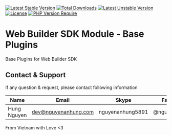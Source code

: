 [![Latest Stable Version](http://poser.pugx.org/web-builder-sdk/initialize-base-plugins/v)](https://packagist.org/packages/web-builder-sdk/initialize-base-plugins) [![Total Downloads](http://poser.pugx.org/web-builder-sdk/initialize-base-plugins/downloads)](https://packagist.org/packages/web-builder-sdk/initialize-base-plugins) [![Latest Unstable Version](http://poser.pugx.org/web-builder-sdk/initialize-base-plugins/v/unstable)](https://packagist.org/packages/web-builder-sdk/initialize-base-plugins) [![License](http://poser.pugx.org/web-builder-sdk/initialize-base-plugins/license)](https://packagist.org/packages/web-builder-sdk/initialize-base-plugins) [![PHP Version Require](http://poser.pugx.org/web-builder-sdk/initialize-base-plugins/require/php)](https://packagist.org/packages/web-builder-sdk/initialize-base-plugins)

# Web Builder SDK Module - Base Plugins

Base Plugins for Web Builder SDK

## Contact & Support

If any question & request, please contact following information

| Name        | Email                | Skype            | Facebook      |
|-------------|----------------------|------------------|---------------|
| Hung Nguyen | dev@nguyenanhung.com | nguyenanhung5891 | @nguyenanhung |

From Vietnam with Love <3
